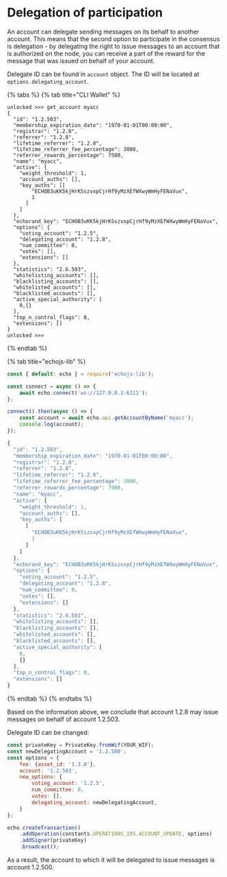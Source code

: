 # Delegation of participation

An account can delegate sending messages on its behalf to another account. This means that the second option to participate in the consensus is delegation - by delegating the right to issue messages to an account that is authorized on the node, you can receive a part of the reward for the message that was issued on behalf of your account.

Delegate ID can be found in `account` object. The ID will be located at `options.delegating_account`.

{% tabs %}
{% tab title="CLI Wallet" %}
```text
unlocked >>> get_account myacc
{
  "id": "1.2.503",
  "membership_expiration_date": "1970-01-01T00:00:00",
  "registrar": "1.2.8",
  "referrer": "1.2.8",
  "lifetime_referrer": "1.2.8",
  "lifetime_referrer_fee_percentage": 3000,
  "referrer_rewards_percentage": 7500,
  "name": "myacc",
  "active": {
    "weight_threshold": 1,
    "account_auths": [],
    "key_auths": [[
        "ECHOB3uKK5kjHrKSszvxpCjrHf9yMzXEfWXwyWmHyFENaVux",
        1
      ]
    ]
  },
  "echorand_key": "ECHOB3uKK5kjHrKSszvxpCjrHf9yMzXEfWXwyWmHyFENaVux",
  "options": {
    "voting_account": "1.2.5",
    "delegating_account": "1.2.8",
    "num_committee": 0,
    "votes": [],
    "extensions": []
  },
  "statistics": "2.6.503",
  "whitelisting_accounts": [],
  "blacklisting_accounts": [],
  "whitelisted_accounts": [],
  "blacklisted_accounts": [],
  "active_special_authority": [
    0,{}
  ],
  "top_n_control_flags": 0,
  "extensions": []
}
unlocked >>>
```
{% endtab %}

{% tab title="echojs-lib" %}
```javascript
const { default: echo } = require('echojs-lib');

const connect = async () => {
    await echo.connect('ws://127.0.0.1:6311');
};

connect().then(async () => {
    const account = await echo.api.getAccountByName('myacc');
    console.log(account);
});
```

```javascript
{
  "id": "1.2.503",
  "membership_expiration_date": "1970-01-01T00:00:00",
  "registrar": "1.2.8",
  "referrer": "1.2.8",
  "lifetime_referrer": "1.2.8",
  "lifetime_referrer_fee_percentage": 3000,
  "referrer_rewards_percentage": 7500,
  "name": "myacc",
  "active": {
    "weight_threshold": 1,
    "account_auths": [],
    "key_auths": [
      [
        "ECHOB3uKK5kjHrKSszvxpCjrHf9yMzXEfWXwyWmHyFENaVux",
        1
      ]
    ]
  },
  "echorand_key": "ECHOB3uKK5kjHrKSszvxpCjrHf9yMzXEfWXwyWmHyFENaVux",
  "options": {
    "voting_account": "1.2.5",
    "delegating_account": "1.2.8",
    "num_committee": 0,
    "votes": [],
    "extensions": []
  },
  "statistics": "2.6.503",
  "whitelisting_accounts": [],
  "blacklisting_accounts": [],
  "whitelisted_accounts": [],
  "blacklisted_accounts": [],
  "active_special_authority": [
    0,
    {}
  ],
  "top_n_control_flags": 0,
  "extensions": []
}
```
{% endtab %}
{% endtabs %}

Based on the information above, we conclude that account 1.2.8 may issue messages on behalf of account 1.2.503.

Delegate ID can be changed:

```javascript
const privateKey = PrivateKey.fromWif(YOUR_WIF);
const newDelegatingAccount = '1.2.500';
const options = {
    fee: {asset_id: '1.3.0'},
    account: '1.2.503',
    new_options: {
        voting_account: '1.2.5',
        num_committee: 0,
        votes: [],
        delegating_account: newDelegatingAccount,
    }
};

echo.createTransaction()
    .addOperation(constants.OPERATIONS_IDS.ACCOUNT_UPDATE, options)
    .addSigner(privateKey)
    .broadcast();
```

As a result, the account to which it will be delegated to issue messages is account 1.2.500.

